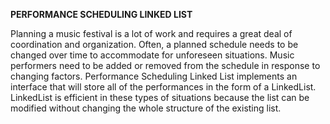 <b>PERFORMANCE SCHEDULING LINKED LIST</b>

Planning a music festival is a lot of work and requires a great deal of coordination and organization. 
Often, a planned schedule needs to be changed over time to accommodate for unforeseen situations. Music performers need to be added or removed from the schedule in response to changing factors. Performance Scheduling Linked List implements an interface that will store all of the performances in the form of a LinkedList. LinkedList is efficient in these types of situations because the list can be modified without changing the whole structure of the existing list.
